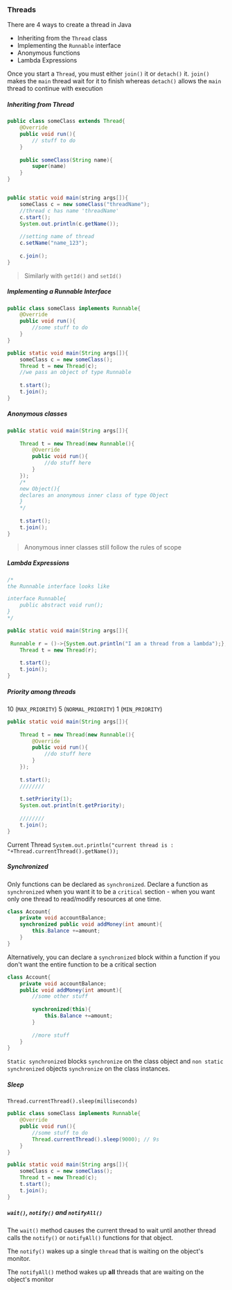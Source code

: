 ### Threads 

There are 4 ways to create a thread in Java

- Inheriting from the `Thread` class
- Implementing the `Runnable` interface
- Anonymous functions 
- Lambda Expressions

Once you start a `Thread`, you must either `join()` it or `detach()` it. `join()` makes the `main` thread wait for it to finish whereas `detach()` allows the `main` thread to continue with execution 

##### Inheriting from Thread

```java
public class someClass extends Thread{
    @Override
    public void run(){
        // stuff to do 
    }
    
    public someClass(String name){
        super(name)
    }
}


public static void main(string args[]){
    someClass c = new someClass("threadName");
    //thread c has name 'threadName'
    c.start();
    System.out.println(c.getName());
    
    //setting name of thread
    c.setName("name_123");
    
    c.join();
}
```

> Similarly with `getId()`  and `setId()`

##### Implementing a Runnable Interface

```java
public class someClass implements Runnable{
    @Override
    public void run(){
        //some stuff to do 
    }
}

public static void main(String args[]){
    someClass c = new someClass();
    Thread t = new Thread(c);
    //we pass an object of type Runnable
    
    t.start();
    t.join();
}
```



##### Anonymous classes 

```java
public static void main(String args[]){
        
    Thread t = new Thread(new Runnable(){
        @Override
		public void run(){
            //do stuff here
        }
    });
    /* 
    new Object(){
    declares an anonymous inner class of type Object
    }
    */
    
    t.start();
    t.join();
}
```

> Anonymous inner classes still follow the rules of scope 

##### Lambda Expressions

```java
/*
the Runnable interface looks like

interface Runnable{
	public abstract void run();
}
*/

public static void main(String args[]){
        
 Runnable r = ()->{System.out.println("I am a thread from a lambda");};
    Thread t = new Thread(r);
        
    t.start();
    t.join();
}
```



##### Priority among threads 

10 (`MAX_PRIORITY`) 
5 (`NORMAL_PRIORITY`) 
1 (`MIN_PRIORITY`)

```java
public static void main(String args[]){
        
    Thread t = new Thread(new Runnable(){
        @Override
		public void run(){
            //do stuff here
        }
    });
    
    t.start();
    ////////
    
    t.setPriority(1);
    System.out.println(t.getPriority);
    
    ////////
    t.join();
}
```

Current Thread
``System.out.println("current thread is : "+Thread.currentThread().getName());``



##### Synchronized

Only functions can be declared as `synchronized`. Declare a function as `synchronized` when you want it to be a `critical` section - when you want only one thread to read/modify resources at one time.

```java
class Account{
    private void accountBalance;
    synchronized public void addMoney(int amount){
        this.Balance +=amount;
    }
}
```

Alternatively, you can declare a `synchronized` block within a function if you don't want the entire function to be a critical section 

```java
class Account{
    private void accountBalance;
    public void addMoney(int amount){
        //some other stuff
        
        synchronized(this){
            this.Balance +=amount;
        }
        
        //more stuff
    }
}
```

`Static synchronized` blocks `synchronize` on the class object and `non static` `synchronized` objects `synchronize` on the class instances.

##### Sleep

``Thread.currentThread().sleep(milliseconds)``

```java
public class someClass implements Runnable{
    @Override
    public void run(){
        //some stuff to do 
        Thread.currentThread().sleep(9000); // 9s
    }
}

public static void main(String args[]){
    someClass c = new someClass();
    Thread t = new Thread(c);
    t.start();
    t.join();
}
```



##### `wait()`, `notify()` and `notifyAll()`

The `wait()` method causes the current thread to wait until another thread calls the `notify()` or `notifyAll()` functions for that object. 

The `notify()` wakes up a single `thread` that is waiting on the object's monitor. 

The `notifyAll()` method wakes up **all** threads that are waiting on the object's monitor